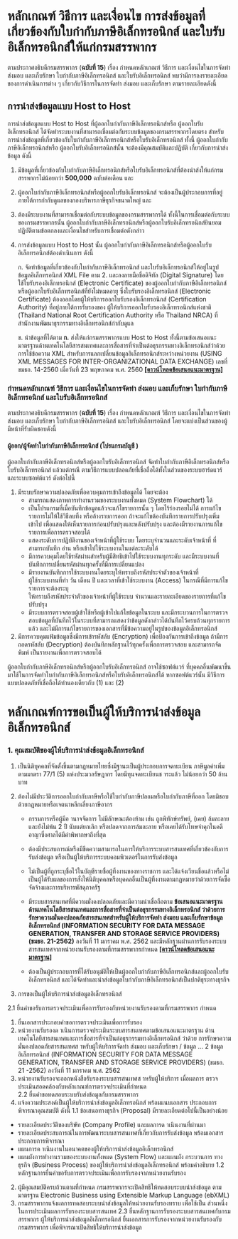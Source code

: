 
หลักเกณฑ์ วิธีการ และเงื่อนไข การส่งข้อมูลที่เกี่ยวข้องกับใบกำกับภาษีอิเล็กทรอนิกส์ และใบรับอิเล็กทรอนิกส์ให้แก่กรมสรรพากร
===
ตามประกาศอธิบดีกรมสรรพากร (**ฉบับที่ 15**) เรื่อง กำหนดหลักเกณฑ์ วิธีการ และเงื่อนไขในการจัดทำ ส่งมอบ และเก็บรักษา ใบกำกับภาษีอิเล็กทรอนิกส์ และใบรับอิเล็กทรอนิกส์ พบว่ามีการลงรายละเอียดของการดำเนินการต่าง ๆ เกี่ยวกับวิธีการในการจัดทำ ส่งมอบ และเก็บรักษา ตามรายละเอียดดังนี้

## การนำส่งข้อมูลแบบ Host to Host

การนำส่งข้อมูลแบบ Host to Host ที่ผู้ออกใบกำกับภาษีอิเล็กทรอนิกส์หรือ ผู้ออกใบรับอิเล็กทรอนิกส์ ได้จัดทำระบบงานที่สามารถเชื่อมต่อกับระบบข้อมูลของกรมสรรพากรโดยตรง สำหรับการนำส่งข้อมูลที่เกี่ยวข้องกับใบกำกับภาษีอิเล็กทรอนิกส์หรือใบรับอิเล็กทรอนิกส์ ทั้งนี้ ผู้ออกใบกำกับภาษีอิเล็กทรอนิกส์หรือ ผู้ออกใบรับอิเล็กทรอนิกส์นั้น จะต้องมีคุณสมบัติและปฏิบัติ เกี่ยวกับการนำส่งข้อมูล ดังนี้

1. มีข้อมูลที่เกี่ยวข้องกับใบกำกับภาษีอิเล็กทรอนิกส์หรือใบรับอิเล็กทรอนิกส์ที่ต้องนำส่งให้แก่กรมสรรพากรไม่น้อยกว่า **500,000** ฉบับต่อเดือน และ
2. ผู้ออกใบกำกับภาษีอิเล็กทรอนิกส์หรือผู้ออกใบรับอิเล็กทรอนิกส์ จะต้องเป็นผู้ประกอบการที่อยู่ภายใต้การกำกับดูแลของกองบริหารภาษีธุรกิจขนาดใหญ่ และ
3. ต้องมีระบบงานที่สามารถเชื่อมต่อกับระบบข้อมูลของกรมสรรพากรได้ ทั้งนี้ในการเชื่อมต่อกับระบบของกรมสรรพากรนั้น ผู้ออกใบกำกับภาษีอิเล็กทรอนิกส์หรือผู้ออกใบรับอิเล็กทรอนิกส์ยินยอมปฏิบัติตามข้อตกลงและเงื่อนไขสำหรับการเชื่อมต่อดังกล่าว
4. การส่งข้อมูลแบบ Host to Host นั้น ผู้ออกใบกำกับภาษีอิเล็กทรอนิกส์หรือผู้ออกใบรับอิเล็กทรอนิกส์ต้องดำเนินการ ดังนี้

	ก. จัดทำข้อมูลที่เกี่ยวข้องกับใบกำกับภาษีอิเล็กทรอนิกส์ และใบรับอิเล็กทรอนิกส์ให้อยู่ในรูปข้อมูลอิเล็กทรอนิกส์ XML File ตาม 2. และลงลายมือชื่อดิจิทัล (Digital Signature) โดยใช้ใบรับรองอิเล็กทรอนิกส์ (Electronic Certificate) ของผู้ออกใบกำกับภาษีอิเล็กทรอนิกส์หรือผู้ออกใบรับอิเล็กทรอนิกส์ที่ยังไม่หมดอายุ ซึ่งใบรับรองอิเล็กทรอนิกส์ (Electronic Certificate) ต้องออกโดยผู้ให้บริการออกใบรับรองอิเล็กทรอนิกส์ (Certification Authority) ที่อยู่ภายใต้การรับรองของ
ผู้ให้บริการออกใบรับรองอิเล็กทรอนิกส์แห่งชาติ (Thailand National Root Certification Authority หรือ Thailand NRCA) ที่สำนักงานพัฒนาธุรกรรมทางอิเล็กทรอนิกส์กำกับดูแล

	ข. นำข้อมูลที่ได้ตาม **ก.** ส่งให้แก่กรมสรรพากรแบบ Host to Host ทั้งนี้ตามข้อเสนอแนะมาตรฐานด้านเทคโนโลยีสารสนเทศและการสื่อสารที่จำเป็นต่อธุรกรรมทางอิเล็กทรอนิกส์ว่าด้วยการใช้ข้อความ XML สำหรับการแลกเปลี่ยนข้อมูลอิเล็กทรอนิกส์ระหว่างหน่วยงาน (USING XML MESSAGES FOR INTER-ORGANIZATIONAL DATA EXCHANGE) เลขที่ ขมธอ. 14-2560 เมื่อวันที่ 23 พฤษภาคม พ.ศ.  2560  [ **[ดาวน์โหลดข้อเสนอแนะมาตรฐาน]** ](https://standard.etda.or.th/wp-content/uploads/2017/08/20170523-ER-eDocumentStandard-V08-14F-0816.pdf)







### กำหนดหลักเกณฑ์ วิธีการ และเงื่อนไขในการจัดทำ ส่งมอบ และเก็บรักษา ใบกำกับภาษีอิเล็กทรอนิกส์ และใบรับอิเล็กทรอนิกส์


ตามประกาศอธิบดีกรมสรรพากร (**ฉบับที่ 15**) เรื่อง กำหนดหลักเกณฑ์ วิธีการ และเงื่อนไขในการจัดทำ ส่งมอบ และเก็บรักษา ใบกำกับภาษีอิเล็กทรอนิกส์ และใบรับอิเล็กทรอนิกส์ โดยจะแบ่งเป็นส่วนของผู้มีหน้าที่รับผิดชอบดังนี้

#### ผู้ออก/ผู้จัดทำใบกำกับภาษีอิเล็กทรอนิกส์ (โปรแกรมบัญชี )

ผู้ออกใบกำกับภาษีอิเล็กทรอนิกส์หรือผู้ออกใบรับอิเล็กทรอนิกส์  จัดทำใบกำกับภาษีอิเล็กทรอนิกส์หรือใบรับอิเล็กทรอนิกส์ แล้วแต่กรณี ตามวิธีการแบบปลอดภัยที่เชื่อถือได้ทั้งในส่วนของระบบฮาร์ดแวร์ และระบบซอฟต์แวร์ ดังต่อไปนี้
1. มีระบบรักษาความปลอดภัยเพื่อควบคุมการเข้าถึงข้อมูลได้ โดยจะต้อง  
	- สามารถแสดงภาพการทำงานรวมของระบบงานทั้งหมด (System Flowchart) ได้  
	- เป็นโปรแกรมที่เมื่อบันทึกข้อมูลแล้วจะแก้ไขรายการนั้น ๆ โดยไร้ร่องรอยไม่ได้  การแก้ไขรายการไม่ให้ใช้วิธีลบทิ้ง หรือล้างรายการออก ถ้าจะแก้ไขต้องบันทึกรายการปรับปรุงเพิ่มเข้าไป  เพื่อแสดงให้เห็นรายการก่อนปรับปรุงและหลังปรับปรุง และต้องมีรายงานการแก้ไขรายการเพื่อการตรวจสอบได้  
	- แสดงระดับการปฏิบัติงานของเจ้าหน้าที่ผู้ใช้ระบบ โดยระบุจำนวนและระดับเจ้าหน้าที่  ที่สามารถบันทึก อ่าน หรือเข้าไปใช้ระบบงานในแต่ละระดับได้  
	- มีการควบคุมโดยใช้รหัสผ่านสำหรับผู้มีสิทธิเข้าไปใช้ระบบงานทุกระดับ  และมีระบบงานที่บันทึกการเปลี่ยนรหัสผ่านทุกครั้งที่มีการเปลี่ยนแปลง  
	- มีรายงานบันทึกการใช้ระบบงานโดยระบุให้ทราบถึงรหัสประจำตัวของเจ้าหน้าที่  
ผู้ใช้ระบบงานที่ทำ วัน เดือน ปี และเวลาที่เข้าใช้ระบบงาน (Access) ในกรณีที่มีการแก้ไขรายการจะต้องระบุ  
ให้ทราบถึงรหัสประจำตัวของเจ้าหน้าที่ผู้ใช้ระบบ จำนวนและรายละเอียดของรายการที่แก้ไขปรับปรุง  
	- มีระบบการตรวจสอบผู้เข้าใช้หรือผู้เข้าไปแก้ไขข้อมูลในระบบ และมีกระบวนการในการตรวจสอบข้อมูลที่บันทึกไว้ในระบบที่สามารถแสดงว่าข้อมูลดังกล่าวได้บันทึกไว้ครบถ้วนทุกรายการแล้ว และไม่มีการแก้ไขรายการของเอกสารที่มีข้อความอยู่ในรูปของข้อมูลอิเล็กทรอนิกส์  
2. มีการควบคุมแฟ้มข้อมูลซึ่งมีการเข้ารหัสลับ (Encryption) เพื่อป้องกันการเข้าถึงข้อมูล  ถ้ามีการถอดรหัสลับ (Decryption) ต้องบันทึกหลักฐานไว้ทุกครั้งเพื่อการตรวจสอบ และสามารถจัดพิมพ์  เป็นรายงานเพื่อการตรวจสอบได้  

ผู้ออกใบกำกับภาษีอิเล็กทรอนิกส์หรือผู้ออกใบรับอิเล็กทรอนิกส์ อาจใช้ซอฟต์แวร์  ที่บุคคลอื่นพัฒนาขึ้นมาใช้ในการจัดทำใบกำกับภาษีอิเล็กทรอนิกส์หรือใบรับอิเล็กทรอนิกส์ได้ หากซอฟต์แวร์นั้น  มีวิธีการแบบปลอดภัยที่เชื่อถือได้ทำนองเดียวกับ (1) และ (2)

หลักเกณฑ์การขอเป็นผู้ให้บริการนำส่งข้อมูลอิเล็กทรอนิกส์
===

### 1.  คุณสมบัติของผู้ให้บริการนำส่งข้อมูลอิเล็กทรอนิกส์

1. เป็นนิติบุคคลที่จัดตั้งขึ้นตามกฎหมายไทยซึ่งมีฐานะเป็นผู้ประกอบการจดทะเบียน
ภาษีมูลค่าเพิ่ม ตามมาตรา 77/1 (5) แห่งประมวลรัษฎากร โดยมีทุนจดทะเบียนช าระแล้ว 
ไม่น้อยกว่า 50 ล้านบาท  
2. ต้องไม่มีประวัติการออกใบกำกับภาษีหรือใช้ใบกำกับภาษีปลอมหรือใบกำกับภาษีที่ออก
โดยมิชอบด้วยกฎหมายหรือเจตนาหลีกเลี่ยงภาษีอากร
	- กรรมการหรือผู้มีอ านาจจัดการ ไม่มีลักษณะต้องห้าม เช่น ถูกพิทักษ์ทรัพย์, (เคย) ล้มละลาย
และยังไม่พ้น 2 ปี นับแต่ยกเลิก หรือปลดจากการล้มละลาย หรือเคยได้รับโทษจำคุกในคดีอาญาซึ่งศาลได้มีคำพิพากษาถึงที่สุด
	- ต้องมีประสบการณ์หรือมีขีดความสามารถในการให้บริการระบบสารสนเทศที่เกี่ยวข้องกับการ
รับส่งข้อมูล หรือเป็นผู้ให้บริการระบบคอมพิวเตอร์ในการรับส่งข้อมูล
	- ไม่เป็นผู้ที่ถูกระบุชื่อไว้ในบัญชีรายชื่อผู้ทิ้งงานของทางราชการ และได้แจ้งเวียนชื่อแล้วหรือไม่
เป็นผู้ได้รับผลของการสั่งให้นิติบุคคลหรือบุคคลอื่นเป็นผู้ทิ้งงานตามกฎหมายว่าด้วยการจัดซื้อ
จัดจ้างและการบริหารพัสดุภาครัฐ
	- มีระบบสารสนเทศที่มีความมั่งคงปลอดภัยและมีความน่าเชื่อถือตาม **ข้อเสนอแนะมาตรฐาน
ด้านเทคโนโลยีสารสนเทศและการสื่อสารที่จำเป็นต่อธุรกรรมทางอิเล็กทรอนิกส์ ว่าด้วยการรักษาความมั่นคงปลอดภัยสารสนเทศสำหรับผู้ให้บริการจัดทำ ส่งมอบ และเก็บรักษาข้อมูลอิเล็กทรอนิกส์ (INFORMATION SECURITY FOR DATA MESSAGE GENERATION,  TRANSFER AND STORAGE SERVICE PROVIDERS) (ขมธอ. 21-2562)** ลงวันที่ 11 มกราคม พ.ศ. 2562 และมีหลักฐานผ่านการรับรองระบบสารสนเทศจากหน่วยงานรับรองตามที่กรมสรรพากรกำหนด  [ **[ดาวน์โหลดข้อเสนอแนะมาตรฐาน]** ](https://standard.etda.or.th/wp-content/uploads/2019/05/20180702-ER-ServiceProvider-Security-V08-24F.pdf)

	- ต้องเป็นผู้ประกอบการที่ได้รับอนุมัติให้เป็นผู้ออกใบกำกับภาษีอิเล็กทรอนิกส์และผู้ออกใบรับ
อิเล็กทรอนิกส์ และได้จัดทำและนำส่งข้อมูลใบกำกับภาษีอิเล็กทรอนิกส์เป็นปกติธุระทางธุรกิจ

2. การขอเป็นผู้ให้บริการนำส่งข้อมูลอิเล็กทรอนิกส์

2.1 ยื่นคำขอรับการตรวจประเมินเพื่อการรับรองกับหน่วยงานรับรองตามที่กรมสรรพากร
กำหนด
1) ยื่นเอกสารประกอบคำขอการตรวจประเมินเพื่อการรับรอง 
2) หน่วยงานรับรองด าเนินการตรวจประเมินระบบสารสนเทศตามข้อเสนอแนะมาตรฐาน
ด้านเทคโนโลยีสารสนเทศและการสื่อสารที่จำเป็นต่อธุรกรรมทางอิเล็กทรอนิกส์ ว่าด้วย
การรักษาความมั่นคงปลอดภัยสารสนเทศส าหรับผู้ให้บริการจัดทำ ส่งมอบ  และเก็บรักษา
/ ข้อมูล ...
2
ข้อมูลอิเล็กทรอนิกส์ (INFORMATION SECURITY FOR DATA MESSAGE GENERATION,
TRANSFER AND STORAGE SERVICE PROVIDERS) (ขมธอ. 21 -2562) ลงวันที่
11 มกราคม พ.ศ. 2562
3) หน่วยงานรับรองจะออกหนังสือรับรองระบบสารสนเทศส าหรับผู้ให้บริการ เมื่อผลการ
ตรวจประเมินสอดคล้องกับหลักเกณฑ์การตรวจประเมินที่กำหนด   
2.2 ยื่นคำขอทดสอบระบบรับส่งข้อมูลกับกรมสรรพากร 
1) แจ้งความประสงค์เป็นผู้ให้บริการนำส่งข้อมูลอิเล็กทรอนิกส์  พร้อมแนบเอกสาร
ประกอบการพิจารณาคุณสมบัติ ดังนี้
1.1 ข้อเสนอทางธุรกิจ (Proposal) มีรายละเอียดต่อไปนี้เป็นอย่างน้อย
- รายละเอียดประวัติของบริษัท (Company Profile) และผลการด าเนินงานที่ผ่านมา
- รายละเอียดประสบการณ์ในการพัฒนาระบบสารสนเทศที่เกี่ยวกับการรับส่งข้อมูล
   พร้อมเอกสารประกอบการพิจารณา
- แผนการด าเนินงานในอนาคตของผู้ให้บริการนำส่งข้อมูลอิเล็กทรอนิกส์
- แผนผังการทำงานรวมของระบบงานทั้งหมด (System Flow) และแผนผัง
   กระบวนการ ทางธุรกิจ (Business Process) ของผู้ให้บริการนำส่งข้อมูลอิเล็กทรอนิกส์
   พร้อมคำอธิบาย
1.2 หลักฐานการยื่นคำขอรับการตรวจประเมินเพื่อการรับรองจากหน่วยงานรับรอง
2) ผู้มีคุณสมบัติครบถ้วนตามที่กำหนด กรมสรรพากรจะเปิดสิทธิให้ทดสอบระบบนำส่งข้อมูล
ตามมาตรฐาน Electronic Business using Extensible Markup Language (ebXML)
3) กรมสรรพากรแจ้งผลการทดสอบระบบนำส่งข้อมูลให้หน่วยงานรับรองทราบ เพื่อใช้เป็น
ส่วนหนึ่งในการประเมินผลการรับรองระบบสารสนเทศ
2.3 ยื่นหลักฐานการรับรองระบบสารสนเทศกับกรมสรรพากร
ผู้ให้บริการนำส่งข้อมูลอิเล็กทรอนิกส์ ยื่นเอกสารการรับรองจากหน่วยงานรับรองกับ
กรมสรรพากร เพื่อพิจารณาเปิดสิทธิให้บริการนำส่งข้อมูล

<!--stackedit_data:
eyJoaXN0b3J5IjpbOTUxNjc5ODQ0LC0xNjYxOTkyOTUxLC05MT
Q4NzQ4OTEsODMzMjkyMTc5LC03NjM2MTU4MjksNzMwOTk4MTE2
XX0=
-->